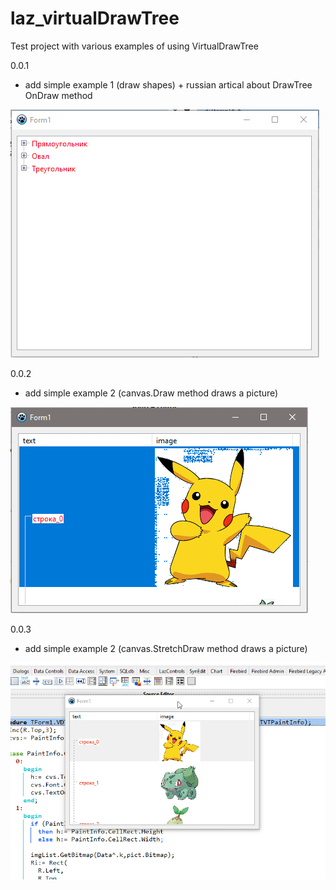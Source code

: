 # laz_virtualDrawTree

Test project with various examples of using VirtualDrawTree

0.0.1
- add simple example 1 (draw shapes) + russian artical about DrawTree OnDraw method

![](pict/draw_1.gif)

0.0.2
- add simple example 2 (canvas.Draw method draws a picture)

![](pict/draw_2.gif)

0.0.3
- add simple example 2 (canvas.StretchDraw method draws a picture)

![](pict/draw_3.gif)